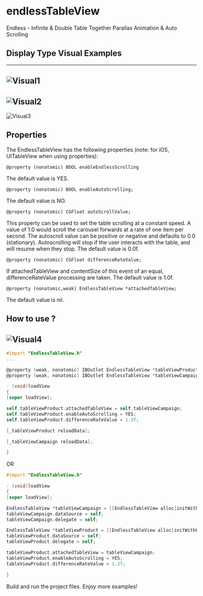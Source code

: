 # endlessTableView

Endless - Infinite &amp; Double Table Together Parallax Animation &amp; Auto Scrolling


## Display Type Visual Examples 

----
![Visual1](http://g.recordit.co/DhtE6kevrL.gif)
----
![Visual2](http://g.recordit.co/mmMIbsPLCR.gif)
----
![Visual3](http://g.recordit.co/uCKOF0zCbd.gif)


Properties
--------------

The EndlessTableView has the following properties (note: for iOS, UITableView when using properties):

    @property (nonatomic) BOOL enableEndlessScrolling 

The default value is YES.

    @property (nonatomic) BOOL enableAutoScrolling;

The default value is NO.

    @property (nonatomic) CGFloat autoScrollValue;

This property can be used to set the table scrolling at a constant speed. A value of 1.0 would scroll the carousel forwards at a rate of one item per second. The autoscroll value can be positive or negative and defaults to 0.0 (stationary). Autoscrolling will stop if the user interacts with the table, and will resume when they stop. The default value is 0.0f.

    @property (nonatomic) CGFloat differenceRateValue;

If attachedTableView and contentSize of this event of an equal, differenceRateValue processing are taken. The default value is 1.0f.

    @property (nonatomic,weak) EndlessTableView *attachedTableView;

The default value is nil.


How to use ?
----------

![Visual4](http://g.recordit.co/ykx1SbnAmZ.gif)
----

```Objective-C
#import "EndlessTableView.h"
...

@property (weak, nonatomic) IBOutlet EndlessTableView *tableViewProduct;
@property (weak, nonatomic) IBOutlet EndlessTableView *tableViewCampaign;

- (void)loadView
{
[super loadView];

self.tableViewProduct.attachedTableView = self.tableViewCampaign;
self.tableViewProduct.enableAutoScrolling = YES;
self.tableViewProduct.differenceRateValue = 1.3f;

[_tableViewProduct reloadData];

[_tableViewCampaign reloadData];

}
```

OR

```Objective-C
#import "EndlessTableView.h"

- (void)loadView
{
[super loadView];

EndlessTableView *tableViewCampaign = [[EndlessTableView alloc]initWithFrame:CGRectMake([UIScreen mainScreen].bounds.size.width / 2, 0.0f, [UIScreen mainScreen].bounds.size.width / 2, [UIScreen mainScreen].bounds.size.height)];
tableViewCampaign.dataSource = self;
tableViewCampaign.delegate = self;

EndlessTableView *tableViewProduct = [[EndlessTableView alloc]initWithFrame:CGRectMake(0.0f, 0.0f, [UIScreen mainScreen].bounds.size.width / 2, [UIScreen mainScreen].bounds.size.height)];
tableViewProduct.dataSource = self;
tableViewProduct.delegate = self;

tableViewProduct.attachedTableView = tableViewCampaign;
tableViewProduct.enableAutoScrolling = YES;
tableViewProduct.differenceRateValue = 1.3f;

}
```

Build and run the project files. Enjoy more examples!